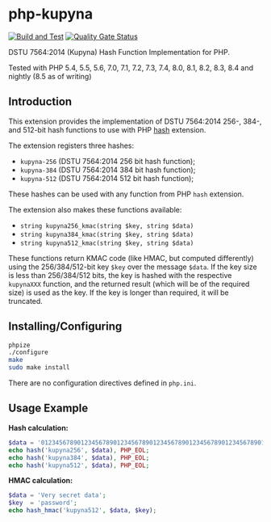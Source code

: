 # php-kupyna

[![Build and Test](https://github.com/sjinks/php-kupyna/actions/workflows/test.yml/badge.svg)](https://github.com/sjinks/php-kupyna/actions/workflows/test.yml)
[![Quality Gate Status](https://sonarcloud.io/api/project_badges/measure?project=sjinks_php-kupyna&metric=alert_status)](https://sonarcloud.io/summary/new_code?id=sjinks_php-kupyna)

DSTU 7564:2014 (Kupyna) Hash Function Implementation for PHP.

Tested with PHP 5.4, 5.5, 5.6, 7.0, 7.1, 7.2, 7.3, 7.4, 8.0, 8.1, 8.2, 8.3, 8.4 and nightly (8.5 as of writing)

## Introduction

This extension provides the implementation of DSTU 7564:2014 256-, 384-, and 512-bit hash functions to use with PHP [hash](http://php.net/hash) extension.

The extension registers three hashes:
  * `kupyna-256` (DSTU 7564:2014 256 bit hash function);
  * `kupyna-384` (DSTU 7564:2014 384 bit hash function);
  * `kupyna-512` (DSTU 7564:2014 512 bit hash function);

These hashes can be used with any function from PHP `hash` extension.

The extension also makes these functions available:
  * `string kupyna256_kmac(string $key, string $data)`
  * `string kupyna384_kmac(string $key, string $data)`
  * `string kupyna512_kmac(string $key, string $data)`

These functions return KMAC code (like HMAC, but computed differently) using the 256/384/512-bit key `$key` over the message `$data`.
If the key size is less than 256/384/512 bits, the key is hashed with the respective `kupynaXXX` function, and the returned result (which will be of the required size) is used as the key. If the key is longer than required, it will be truncated.

## Installing/Configuring

```bash
phpize
./configure
make
sudo make install
```

There are no configuration directives defined in `php.ini`.

## Usage Example

**Hash calculation:**

```php
$data = '012345678901234567890123456789012345678901234567890123456789012';
echo hash('kupyna256', $data), PHP_EOL;
echo hash('kupyna384', $data), PHP_EOL;
echo hash('kupyna512', $data), PHP_EOL;
```

**HMAC calculation:**

```php
$data = 'Very secret data';
$key  = 'password';
echo hash_hmac('kupyna512', $data, $key);
```
